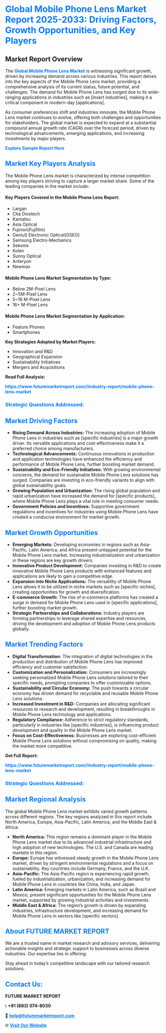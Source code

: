 <h1 style="color: #007BFF;">Global Mobile Phone Lens Market Report 2025-2033: Driving Factors, Growth Opportunities, and Key Players</h1>

<section id="overview">
<h2>Market Report Overview</h2>
<p>The <a href="https://www.futuremarketreport.com//industry-report/mobile-phone-lens-market" style="color: #007BFF; text-decoration: none;"><strong>Global Mobile Phone Lens Market</strong></a> is witnessing significant growth, driven by increasing demand across various industries. This report delves into the key aspects of the Mobile Phone Lens market, providing a comprehensive analysis of its current status, future potential, and challenges. The demand for Mobile Phone Lens has surged due to its wide-ranging applications in industries such as [insert industries], making it a critical component in modern-day [applications].</p>
<p>As consumer preferences shift and industries innovate, the Mobile Phone Lens market continues to evolve, offering both challenges and opportunities for stakeholders. The global market is expected to expand at a substantial compound annual growth rate (CAGR) over the forecast period, driven by technological advancements, emerging applications, and increasing investments by major players.</p>
</section>

<section id="overview">
<p><a href="https://www.futuremarketreport.com//request-sample/reportId=76415" style="color: #007BFF; text-decoration: none;"><strong>Explore Sample Report Here</strong></a></p>
</section>

<section id="key-players">
<h2 style="color: #007BFF;">Market Key Players Analysis</h2>
<p>The Mobile Phone Lens market is characterized by intense competition among key players striving to capture a larger market share. Some of the leading companies in the market include:</p>
<h4>Key Players Covered in the Mobile Phone Lens Report:</h4>
<ul><li>Largan</li><li>Cha Diostech</li><li>Kantatsu</li><li>Asia Optical</li><li>Fujinon(Fujifilm)</li><li>GeniuS Electronic Optical(GSEO)</li><li>Samsung Electro-Mechanics</li><li>Sekonix</li><li>Kolen</li><li>Sunny Optical</li><li>Anteryon</li><li>Newmax</li></ul>
<h4>Mobile Phone Lens Market Segmentation by Type:</h4>
<ul><li>Below 2M-Pixel Lens</li><li>2~5M-Pixel Lens</li><li>5~16 M-Pixel Lens</li><li>16+ M-Pixel Lens</li></ul>

<h4>Mobile Phone Lens Market Segmentation by Application:</h4>
<ul><li>Feature Phones</li><li>Smartphones</li></ul>
<p><strong>Key Strategies Adopted by Market Players:</strong></p>
<ul>
<li>Innovation and R&D</li>
<li>Geographical Expansion</li>
<li>Sustainability Initiatives</li>
<li>Mergers and Acquisitions</li>
</ul>
</section>

<section>
<p><strong>Read Full Analysis: </strong></p><a href="https://www.futuremarketreport.com//industry-report/mobile-phone-lens-market" style="color: #007BFF; text-decoration: none;"><strong>https://www.futuremarketreport.com//industry-report/mobile-phone-lens-market</strong></a>
<h3 style="color: #007BFF;">Strategic Questions Addressed:</h3>
</section>

<section id="driving-factors">
<h2 style="color: #007BFF;">Market Driving Factors</h2>
<ul>
<li><strong>Rising Demand Across Industries:</strong> The increasing adoption of Mobile Phone Lens in industries such as [specific industries] is a major growth driver. Its versatile applications and cost-effectiveness make it a preferred choice among manufacturers.</li>
<li><strong>Technological Advancements:</strong> Continuous innovations in production and application technologies have enhanced the efficiency and performance of Mobile Phone Lens, further boosting market demand.</li>
<li><strong>Sustainability and Eco-Friendly Initiatives:</strong> With growing environmental concerns, the demand for sustainable Mobile Phone Lens solutions has surged. Companies are investing in eco-friendly variants to align with global sustainability goals.</li>
<li><strong>Growing Population and Urbanization:</strong> The rising global population and rapid urbanization have increased the demand for [specific products], where Mobile Phone Lens plays a vital role in meeting consumer needs.</li>
<li><strong>Government Policies and Incentives:</strong> Supportive government regulations and incentives for industries using Mobile Phone Lens have created a conducive environment for market growth.</li>
</ul>
</section>

<section id="growth-opportunities">
<h2 style="color: #007BFF;">Market Growth Opportunities</h2>
<ul>
<li><strong>Emerging Markets:</strong> Developing economies in regions such as Asia-Pacific, Latin America, and Africa present untapped potential for the Mobile Phone Lens market. Increasing industrialization and urbanization in these regions are key growth drivers.</li>
<li><strong>Innovative Product Development:</strong> Companies investing in R&D to create innovative Mobile Phone Lens products with enhanced features and applications are likely to gain a competitive edge.</li>
<li><strong>Expansion into Niche Applications:</strong> The versatility of Mobile Phone Lens allows it to be utilized in niche markets such as [specific niches], creating opportunities for growth and diversification.</li>
<li><strong>E-commerce Growth:</strong> The rise of e-commerce platforms has created a surge in demand for Mobile Phone Lens used in [specific applications], further boosting market growth.</li>
<li><strong>Strategic Partnerships and Collaborations:</strong> Industry players are forming partnerships to leverage shared expertise and resources, driving the development and adoption of Mobile Phone Lens products globally.</li>
</ul>
</section>

<section id="trending-factors">
<h2 style="color: #007BFF;">Market Trending Factors</h2>
<ul>
<li><strong>Digital Transformation:</strong> The integration of digital technologies in the production and distribution of Mobile Phone Lens has improved efficiency and customer satisfaction.</li>
<li><strong>Customization and Personalization:</strong> Consumers are increasingly seeking personalized Mobile Phone Lens solutions tailored to their specific needs, prompting companies to offer customizable options.</li>
<li><strong>Sustainability and Circular Economy:</strong> The push towards a circular economy has driven demand for recyclable and reusable Mobile Phone Lens solutions.</li>
<li><strong>Increased Investment in R&D:</strong> Companies are allocating significant resources to research and development, resulting in breakthroughs in Mobile Phone Lens technology and applications.</li>
<li><strong>Regulatory Compliance:</strong> Adherence to strict regulatory standards, particularly in industries like [specific industries], is influencing product development and quality in the Mobile Phone Lens market.</li>
<li><strong>Focus on Cost-Effectiveness:</strong> Businesses are exploring cost-efficient Mobile Phone Lens solutions without compromising on quality, making the market more competitive.</li>
</ul>
</section>

<section>
<p><strong>Get Full Report: </strong></p><a href="https://www.futuremarketreport.com//industry-report/mobile-phone-lens-market" style="color: #007BFF; text-decoration: none;"><strong>https://www.futuremarketreport.com//industry-report/mobile-phone-lens-market</strong></a>
<h3 style="color: #007BFF;">Strategic Questions Addressed:</h3>
</section>


<section id="regional-analysis">
<h2 style="color: #007BFF;">Market Regional Analysis</h2>
<p>The global Mobile Phone Lens market exhibits varied growth patterns across different regions. The key regions analyzed in this report include North America, Europe, Asia-Pacific, Latin America, and the Middle East & Africa:</p>
<ul>
<li><strong>North America:</strong> This region remains a dominant player in the Mobile Phone Lens market due to its advanced industrial infrastructure and high adoption of new technologies. The U.S. and Canada are leading markets in this region.</li>
<li><strong>Europe:</strong> Europe has witnessed steady growth in the Mobile Phone Lens market, driven by stringent environmental regulations and a focus on sustainability. Key countries include Germany, France, and the U.K.</li>
<li><strong>Asia-Pacific:</strong> The Asia-Pacific region is experiencing rapid growth, fueled by industrialization, urbanization, and increasing demand for Mobile Phone Lens in countries like China, India, and Japan.</li>
<li><strong>Latin America:</strong> Emerging markets in Latin America, such as Brazil and Mexico, present significant opportunities for the Mobile Phone Lens market, supported by growing industrial activities and investments.</li>
<li><strong>Middle East & Africa:</strong> The region’s growth is driven by expanding industries, infrastructure development, and increasing demand for Mobile Phone Lens in sectors like [specific sectors].</li>
</ul>
</section>

<footer>
<h2 style="color: #007BFF;">About FUTURE MARKET REPORT</h2>
<p>We are a trusted name in market research and advisory services, delivering actionable insights and strategic support to businesses across diverse industries. Our expertise lies in offering:</p>

<p>Stay ahead in today’s competitive landscape with our tailored research solutions.</p>

<h2 style="color: #007BFF;">Contact Us:</h2>
<p><strong>FUTURE MARKET REPORT</strong></p>
<p>📞 <strong>+91 (883) 074-8030</strong></p>
<p>📧 <strong><a href="mailto:help@futuremarketreport.com" style="color: #007BFF;">help@futuremarketreport.com</a></strong></p>
<p>🌐 <strong><a href="https://www.futuremarketreport.com/" style="color: #007BFF;">Visit Our Website</a></strong></p>
</footer>